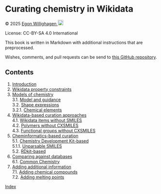 # Curating chemistry in Wikidata

© 2025  <a href="https://orcid.org/0000-0001-7542-0286">Egon Willighagen <img src="/wikidata-chemistry-curation/images/ORCID-iD_icon_unauth_vector.svg" width="18" alt="ORCID Logo"/></a>

License: CC-BY-SA 4.0 International

This book is written in Markdown with additional instructions that are preprocessed.

Wishes, comments, and pull requests can be send to
[this GitHub repository](https://github.com/BlueObelisk/wikidata-chemistry-curation).

## Contents

1. [Introduction](intro.md) <br />
2. [Wikidata property constraints](constraints.md) <br />
3. [Models of chemistry](models.md) <br />
3.1. [Model and guidance](models.md#model-and-guidance) <br />
3.2. [Shape expressions](models.md#shape-expressions) <br />
3.2.1. [Chemical elements](models.md#chemical-elements) <br />
4. [Wikidata-based curation approaches](sparql.md) <br />
4.1. [Wikidata items without SMILES](sparql.md#wikidata-items-without-smiles) <br />
4.2. [Polymers without CXSMILES](sparql.md#polymers-without-cxsmiles) <br />
4.3. [Functional groups without CXSMILES](sparql.md#functional-groups-without-cxsmiles) <br />
5. [Cheminformatics-based curation](cheminf.md) <br />
5.1. [Chemistry Development Kit-based](cheminf.md#chemistry-development-kit-based) <br />
5.1.1. [Unparsable SMILES](cheminf.md#unparsable-smiles) <br />
5.2. [RDkit-based](cheminf.md#rdkit-based) <br />
6. [Comparing against databases](databases.md) <br />
6.1. [Common Chemistry](databases.md#common-chemistry) <br />
7. [Adding additional information](adding.md) <br />
7.1. [Adding chemical compounds](adding.md#adding-chemical-compounds) <br />
7.2. [Adding melting points](adding.md#adding-melting-points) <br />

[Index](indexList.md) <br />
